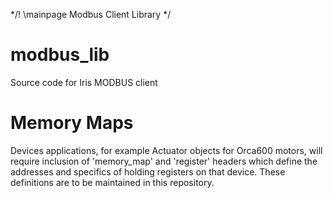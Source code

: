 */! \mainpage Modbus Client Library
*/

# modbus_lib
Source code for Iris MODBUS client

# Memory Maps 
Devices applications, for example Actuator objects for Orca600 motors, will require inclusion of 'memory_map' and 'register' headers which define the addresses and specifics of holding registers on that device. 
These definitions are to be maintained in this repository. 
